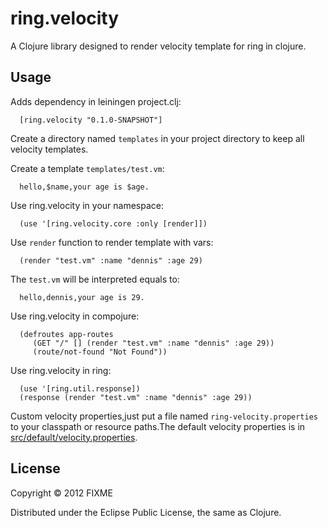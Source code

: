 # ring.velocity

A Clojure library designed to render velocity template for ring in clojure.

## Usage

 Adds dependency in leiningen project.clj:
     
      [ring.velocity "0.1.0-SNAPSHOT"]
	  
 Create a directory named `templates` in your project directory to keep all velocity templates.
 
 Create a template `templates/test.vm`:
   
      hello,$name,your age is $age.
	 
 Use ring.velocity in your namespace:
 
      (use '[ring.velocity.core :only [render]])
	 
 Use `render` function to render template with vars:
 
      (render "test.vm" :name "dennis" :age 29)
	 
   The `test.vm` will be interpreted equals to:
   
      hello,dennis,your age is 29.
	 
 Use ring.velocity in compojure:
 
      (defroutes app-routes
         (GET "/" [] (render "test.vm" :name "dennis" :age 29))
         (route/not-found "Not Found"))
	   
 Use ring.velocity in ring:
 
      (use '[ring.util.response])
	  (response (render "test.vm" :name "dennis" :age 29))
   
 Custom velocity properties,just put a file named `ring-velocity.properties` to your classpath or resource paths.The default velocity properties is in [src/default/velocity.properties](https://github.com/killme2008/ring.velocity/blob/master/src/default/velocity.properties).
 
## License

Copyright © 2012 FIXME

Distributed under the Eclipse Public License, the same as Clojure.

